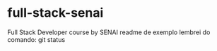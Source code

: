 # full-stack-senai
Full Stack Developer course by SENAI
readme de exemplo
lembrei do comando: git status